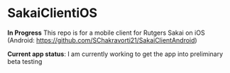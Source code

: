 # SakaiClientiOS

**In Progress** This repo is for a mobile client for Rutgers Sakai on iOS (Android: https://github.com/SChakravorti21/SakaiClientAndroid)

**Current app status**: I am currently working to get the app into preliminary beta testing
